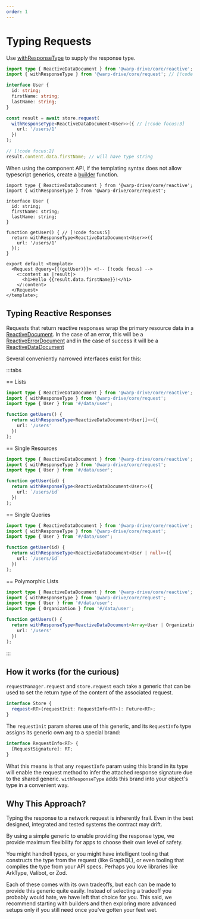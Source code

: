 ```yaml
---
order: 1
---
```


# Typing Requests

Use [withResponseType](/api/@warp-drive/core/request/functions/withResponseType) to supply the response type.

```ts
import type { ReactiveDataDocument } from '@warp-drive/core/reactive';
import { withResponseType } from '@warp-drive/core/request'; // [!code focus]

interface User {
  id: string;
  firstName: string;
  lastName: string;
}

const result = await store.request(
  withResponseType<ReactiveDataDocument<User>>({ // [!code focus:3]
    url: '/users/1'
  })
);

// [!code focus:2]
result.content.data.firstName; // will have type string
```

When using the component API, if the templating syntax does not allow typescript
generics, create a [builder](./builders.md) function.

```glimmer-ts
import type { ReactiveDataDocument } from '@warp-drive/core/reactive';
import { withResponseType } from '@warp-drive/core/request';

interface User {
  id: string;
  firstName: string;
  lastName: string;
}

function getUser() { // [!code focus:5]
  return withResponseType<ReactiveDataDocument<User>>({
    url: '/users/1'
  });
}

export default <template>
  <Request @query={{(getUser)}}> <!-- [!code focus] -->
    <:content as |result|>
      <h1>Hello {{result.data.firstName}}!</h1>
    </:content>
  </Request>
</template>;
```

## Typing Reactive Responses

Requests that return reactive responses wrap the primary resource data in a [ReactiveDocument](/api/@warp-drive/core/reactive/type-aliases/ReactiveDocument). In the case of an error, this will be a [ReactiveErrorDocument](/api/@warp-drive/core/reactive/interfaces/ReactiveErrorDocument) and in the case of success it will be a [ReactiveDataDocument](/api/@warp-drive/core/reactive/interfaces/ReactiveDataDocument)

Several conveniently narrowed interfaces exist for this:

:::tabs

== Lists

```ts
import type { ReactiveDataDocument } from '@warp-drive/core/reactive';
import { withResponseType } from '@warp-drive/core/request';
import type { User } from '#/data/user';

function getUsers() {
  return withResponseType<ReactiveDataDocument<User[]>>({
    url: '/users'
  })
);
```

== Single Resources

```ts
import type { ReactiveDataDocument } from '@warp-drive/core/reactive';
import { withResponseType } from '@warp-drive/core/request';
import type { User } from '#/data/user';

function getUser(id) {
  return withResponseType<ReactiveDataDocument<User>>({
    url: `/users/id`
  })
);
```

== Single Queries

```ts
import type { ReactiveDataDocument } from '@warp-drive/core/reactive';
import { withResponseType } from '@warp-drive/core/request';
import type { User } from '#/data/user';

function getUser(id) {
  return withResponseType<ReactiveDataDocument<User | null>>({
    url: `/users/id`
  })
);
```

== Polymorphic Lists

```ts
import type { ReactiveDataDocument } from '@warp-drive/core/reactive';
import { withResponseType } from '@warp-drive/core/request';
import type { User } from '#/data/user';
import type { Organization } from '#/data/user';

function getUsers() {
  return withResponseType<ReactiveDataDocument<Array<User | Organization>>>({
    url: '/users'
  })
);
```

:::


## How it works (for the curious)

`requestManager.request` and `store.request` each take a generic that can be used to set the return type of the content of the associated request.

```ts
interface Store {
  request<RT>(requestInit: RequestInfo<RT>): Future<RT>;
}
```

The `requestInit` param shares use of this generic, and its `RequestInfo`
type assigns its generic own arg to a special brand:

```ts
interface RequestInfo<RT> {
  [RequestSignature]: RT;
}
```

What this means is that any `requestInfo` param using this brand in its type
will enable the request method to infer the attached response signature due
to the shared generic. `withResponseType` adds this brand into your
object's type in a convenient way.

## Why This Approach?

Typing the response to a network request is inherently frail. Even in the best designed, integrated and tested systems the contract may drift.

By using a simple generic to enable providing the response type, we provide maximum
flexibility for apps to choose their own level of safety.

You might handroll types, or you might have intelligent tooling that constructs the type from the request (like GraphQL), or even tooling that compiles the type from your API specs. Perhaps you love libraries like ArkType, Valibot, or Zod.

Each of these comes with its own tradeoffs, but each can be made to provide this generic quite easily. Instead of selecting a tradeoff you probably would hate, we
have left that choice for you. This said, we recommend starting with builders and then exploring more advanced setups only if you still need once you've gotten your feet wet.
